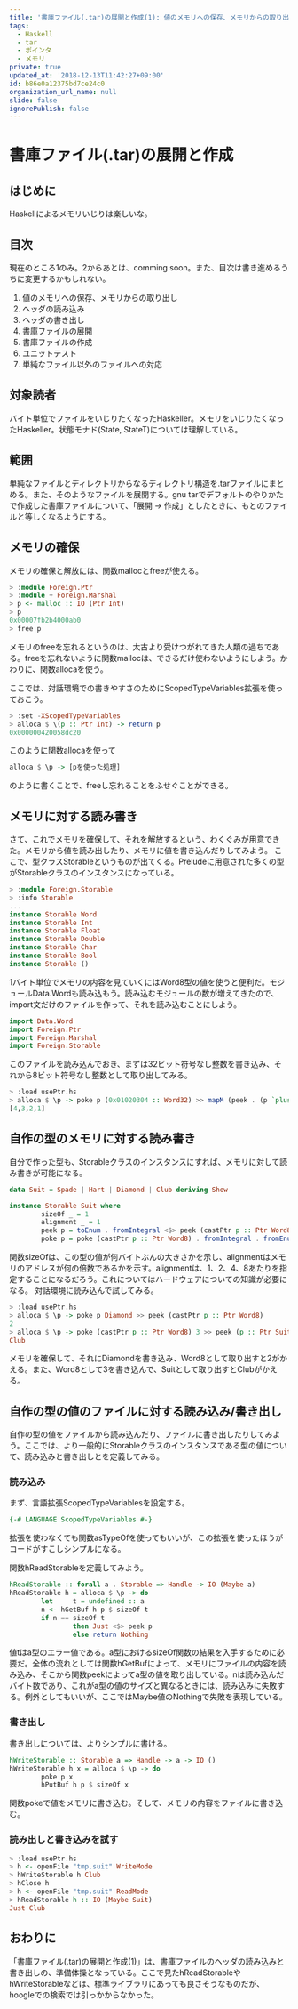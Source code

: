 ```yaml
---
title: '書庫ファイル(.tar)の展開と作成(1): 値のメモリへの保存、メモリからの取り出し'
tags:
  - Haskell
  - tar
  - ポインタ
  - メモリ
private: true
updated_at: '2018-12-13T11:42:27+09:00'
id: b86e0a12375bd7ce24c0
organization_url_name: null
slide: false
ignorePublish: false
---
```

書庫ファイル(.tar)の展開と作成
===========================

はじめに
-------

Haskellによるメモリいじりは楽しいな。

目次
----

現在のところ1のみ。2からあとは、comming soon。また、目次は書き進めるうちに変更するかもしれない。

1. 値のメモリへの保存、メモリからの取り出し
2. ヘッダの読み込み
3. ヘッダの書き出し
4. 書庫ファイルの展開
5. 書庫ファイルの作成
6. ユニットテスト
7. 単純なファイル以外のファイルへの対応

対象読者
-------

バイト単位でファイルをいじりたくなったHaskeller。メモリをいじりたくなったHaskeller。状態モナド(State, StateT)については理解している。

範囲
----

単純なファイルとディレクトリからなるディレクトリ構造を.tarファイルにまとめる。また、そのようなファイルを展開する。gnu tarでデフォルトのやりかたで作成した書庫ファイルについて、「展開 -> 作成」としたときに、もとのファイルと等しくなるようにする。

メモリの確保
-----------

メモリの確保と解放には、関数mallocとfreeが使える。

```haskell
> :module Foreign.Ptr
> :module + Foreign.Marshal
> p <- malloc :: IO (Ptr Int)
> p
0x00007fb2b4000ab0
> free p
```

メモリのfreeを忘れるというのは、太古より受けつがれてきた人類の過ちである。freeを忘れないように関数mallocは、できるだけ使わないようにしよう。かわりに、関数allocaを使う。

ここでは、対話環境での書きやすさのためにScopedTypeVariables拡張を使っておこう。

```haskell
> :set -XScopedTypeVariables
> alloca $ \(p :: Ptr Int) -> return p
0x000000420058dc20
```

このように関数allocaを使って

```haskell
alloca $ \p -> [pを使った処理]
```

のように書くことで、freeし忘れることをふせぐことができる。

メモリに対する読み書き
-------------------

さて、これでメモリを確保して、それを解放するという、わくぐみが用意できた。メモリから値を読み出したり、メモリに値を書き込んだりしてみよう。
ここで、型クラスStorableというものが出てくる。Preludeに用意された多くの型がStorableクラスのインスタンスになっている。

```hs
> :module Foreign.Storable
> :info Storable
...
instance Storable Word
instance Storable Int
instance Storable Float
instance Storable Double
instance Storable Char
instance Storable Bool
instance Storable ()
```

1バイト単位でメモリの内容を見ていくにはWord8型の値を使うと便利だ。モジュールData.Wordも読み込もう。読み込むモジュールの数が増えてきたので、import文だけのファイルを作って、それを読み込むことにしよう。

```hs:usePtr.hs
import Data.Word
import Foreign.Ptr
import Foreign.Marshal
import Foreign.Storable
```

このファイルを読み込んでおき、まずは32ビット符号なし整数を書き込み、それから8ビット符号なし整数として取り出してみる。

```hs
> :load usePtr.hs
> alloca $ \p -> poke p (0x01020304 :: Word32) >> mapM (peek . (p `plusPtr`)) [0 .. 3] :: IO [Word8]
[4,3,2,1]
```

自作の型のメモリに対する読み書き
----------------------------

自分で作った型も、Storableクラスのインスタンスにすれば、メモリに対して読み書きが可能になる。

```hs:usePtr.hs
data Suit = Spade | Hart | Diamond | Club deriving Show

instance Storable Suit where
        sizeOf _ = 1
        alignment _ = 1
        peek p = toEnum . fromIntegral <$> peek (castPtr p :: Ptr Word8)
        poke p = poke (castPtr p :: Ptr Word8) . fromIntegral . fromEnum
```

関数sizeOfは、この型の値が何バイトぶんの大きさかを示し、alignmentはメモリのアドレスが何の倍数であるかを示す。alignmentは、1、2、4、8あたりを指定することになるだろう。これについてはハードウェアについての知識が必要になる。
対話環境に読み込んで試してみる。

```hs
> :load usePtr.hs
> alloca $ \p -> poke p Diamond >> peek (castPtr p :: Ptr Word8)
2
> alloca $ \p -> poke (castPtr p :: Ptr Word8) 3 >> peek (p :: Ptr Suit)
Club
```

メモリを確保して、それにDiamondを書き込み、Word8として取り出すと2がかえる。また、Word8として3を書き込んで、Suitとして取り出すとClubがかえる。

自作の型の値のファイルに対する読み込み/書き出し
--------------------------------------

自作の型の値をファイルから読み込んだり、ファイルに書き出したりしてみよう。ここでは、より一般的にStorableクラスのインスタンスである型の値について、読み込みと書き出しとを定義してみる。

### 読み込み

まず、言語拡張ScopedTypeVariablesを設定する。

```haskell:usePtr.hs
{-# LANGUAGE ScopedTypeVariables #-}
```

拡張を使わなくても関数asTypeOfを使ってもいいが、この拡張を使ったほうがコードがすこしシンプルになる。

関数hReadStorableを定義してみよう。

```haskell:usePtr.hs
hReadStorable :: forall a . Storable => Handle -> IO (Maybe a)
hReadStorable h = alloca $ \p -> do
        let     t = undefined :: a
        n <- hGetBuf h p $ sizeOf t
        if n == sizeOf t
                then Just <$> peek p
                else return Nothing
```

値tはa型のエラー値である。a型におけるsizeOf関数の結果を入手するために必要だ。全体の流れとしては関数hGetBufによって、メモリにファイルの内容を読み込み、そこから関数peekによってa型の値を取り出している。nは読み込んだバイト数であり、これがa型の値のサイズと異なるときには、読み込みに失敗する。例外としてもいいが、ここではMaybe値のNothingで失敗を表現している。

### 書き出し

書き出しについては、よりシンプルに書ける。

```haskell:usePtr.hs
hWriteStorable :: Storable a => Handle -> a -> IO ()
hWriteStorable h x = alloca $ \p -> do
        poke p x
        hPutBuf h p $ sizeOf x
```

関数pokeで値をメモリに書き込む。そして、メモリの内容をファイルに書き込む。

### 読み出しと書き込みを試す

```haskell
> :load usePtr.hs
> h <- openFile "tmp.suit" WriteMode
> hWriteStorable h Club
> hClose h
> h <- openFile "tmp.suit" ReadMode
> hReadStorable h :: IO (Maybe Suit)
Just Club
```

おわりに
-------

「書庫ファイル(.tar)の展開と作成(1)」は、書庫ファイルのヘッダの読み込みと書き出しの、準備体操となっている。ここで見たhReadStorableやhWriteStorableなどは、標準ライブラリにあっても良さそうなものだが、hoogleでの検索では引っかからなかった。
